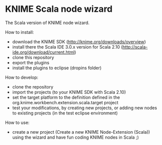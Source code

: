 KNIME Scala node wizard
=======================

The Scala version of KNIME node wizard.

How to install:
 - download the KNIME SDK
    (http://knime.org/downloads/overview)
 - install there the Scala IDE 3.0.x version for Scala 2.10
    (http://scala-ide.org/download/current.html)
 - clone this repository
 - export the plugins
 - install the plugins to eclipse (dropins folder)

How to develop:
 - clone the repository
 - import the projects (to your KNIME SDK with Scala 2.10)
 - set the target platform to the definition defined in the org.knime.workbench.extension.scala.target project
 - test your modifications, by creating new projects, or adding new nodes to existing projects (in the test eclipse environment)

How to use:
 - create a new project (Create a new KNIME Node-Extension (Scala)) using the wizard and have fun coding KNIME nodes in Scala ;)
